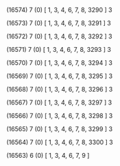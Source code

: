 (16574) 7 (0) [ 1, 3, 4, 6, 7, 8, 3290 ] 3 


(16573) 7 (0) [ 1, 3, 4, 6, 7, 8, 3291 ] 3 


(16572) 7 (0) [ 1, 3, 4, 6, 7, 8, 3292 ] 3 


(16571) 7 (0) [ 1, 3, 4, 6, 7, 8, 3293 ] 3 


(16570) 7 (0) [ 1, 3, 4, 6, 7, 8, 3294 ] 3 


(16569) 7 (0) [ 1, 3, 4, 6, 7, 8, 3295 ] 3 


(16568) 7 (0) [ 1, 3, 4, 6, 7, 8, 3296 ] 3 


(16567) 7 (0) [ 1, 3, 4, 6, 7, 8, 3297 ] 3 


(16566) 7 (0) [ 1, 3, 4, 6, 7, 8, 3298 ] 3 


(16565) 7 (0) [ 1, 3, 4, 6, 7, 8, 3299 ] 3 


(16564) 7 (0) [ 1, 3, 4, 6, 7, 8, 3300 ] 3 


(16563) 6 (0) [ 1, 3, 4, 6, 7, 9 ]  

